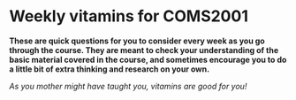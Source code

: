 # Weekly vitamins for COMS2001 #

**These are quick questions for you to consider every week as you go
   through the course.  They are meant to check your understanding of
   the basic material covered in the course, and sometimes encourage
   you to do a little bit of extra thinking and research on your
   own.**

*As you mother might have taught you, vitamins are good for you!*
